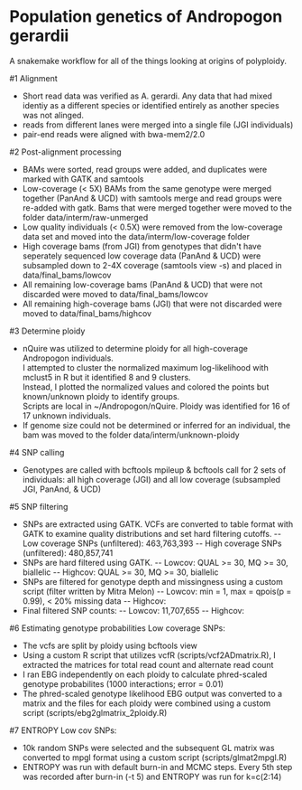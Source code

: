 # Population genetics of  Andropogon gerardii

A snakemake workflow for all of the things looking at origins of polyploidy.

#1 Alignment
- Short read data was verified as A. gerardi. Any data that had mixed identiy as a different species or identified entirely as another species was not alinged.
- reads from different lanes were merged into a single file (JGI individuals)
- pair-end reads were aligned with bwa-mem2/2.0

#2 Post-alignment processing
- BAMs were sorted, read groups were added, and duplicates were marked with GATK and samtools
- Low-coverage (< 5X) BAMs from the same genotype were merged together (PanAnd & UCD) with samtools merge and read groups were re-added with gatk. Bams that were merged together were moved to the folder data/interm/raw-unmerged
- Low quality individuals (< 0.5X) were removed from the low-coverage data set and moved into the data/interm/low-coverage folder
- High coverage bams (from JGI) from genotypes that didn't have seperately sequenced low coverage data (PanAnd & UCD) were subsampled down to 2-4X coverage (samtools view -s) and placed in data/final_bams/lowcov
- All remaining low-coverage bams (PanAnd & UCD) that were not discarded were moved to data/final_bams/lowcov
- All remaining high-coverage bams (JGI) that were not discarded were moved to data/final_bams/highcov

#3 Determine ploidy
- nQuire was utilized to determine ploidy for all high-coverage Andropogon individuals. \
I attempted to cluster the normalized maximum log-likelihood with mclust5 in R but it identified 8 and 9 clusters. \
Instead, I plotted the normalized values and colored the points but known/unknown ploidy to identify groups. \
Scripts are local in ~/Andropogon/nQuire. Ploidy was identified for 16 of 17 unknown individuals.
- If genome size could not be determined or inferred for an individual, the bam was moved to the folder data/interm/unknown-ploidy

#4 SNP calling
- Genotypes are called with bcftools mpileup & bcftools call for 2 sets of individuals: all high coverage (JGI) and all low coverage (subsampled JGI, PanAnd, & UCD)

#5 SNP filtering
- SNPs are extracted using GATK. VCFs are converted to table format with GATK to examine quality distributions and set hard filtering cutoffs.
	-- Low coverage SNPs (unfiltered): 463,763,393
        -- High coverage SNPs (unfiltered): 480,857,741
- SNPs are hard filtered using GATK.
	-- Lowcov: QUAL >= 30, MQ >= 30, biallelic 
	-- Highcov: QUAL >= 30, MQ >= 30, biallelic
- SNPs are filtered for genotype depth and missingness using a custom script (filter written by Mitra Melon)
	-- Lowcov: min = 1, max = qpois(p = 0.99), < 20% missing data
	-- Highcov: 
- Final filtered SNP counts:
	-- Lowcov: 11,707,655
	-- Highcov: 

#6 Estimating genotype probabilities
Low coverage SNPs:
- The vcfs are split by ploidy using bcftools view
- Using a custom R script that utilizes vcfR (scripts/vcf2ADmatrix.R), I extracted the matrices for total read count and alternate read count
- I ran EBG independently on each ploidy to calculate phred-scaled genotype probabilites (1000 interactions; error = 0.01)
- The phred-scaled genotype likelihood EBG output was converted to a matrix and the files for each ploidy were combined using a custom script (scripts/ebg2glmatrix_2ploidy.R)


#7 ENTROPY
Low cov SNPs:
- 10k random SNPs were selected and the subsequent GL matrix was converted to mpgl format using a custom script (scripts/glmat2mpgl.R)
- ENTROPY was run with default burn-in and MCMC steps. Every 5th step was recorded after burn-in (-t 5) and ENTROPY was run for k=c(2:14)

